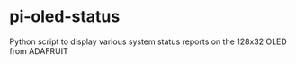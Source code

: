 # pi-oled-status
Python script to display various system status reports on the 128x32 OLED from ADAFRUIT
